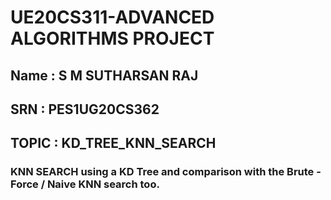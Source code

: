 # UE20CS311-ADVANCED ALGORITHMS PROJECT
## Name  : S M SUTHARSAN RAJ
## SRN   : PES1UG20CS362
## TOPIC : KD_TREE_KNN_SEARCH
### KNN SEARCH using a KD Tree and comparison with the Brute - Force / Naive KNN search too.
